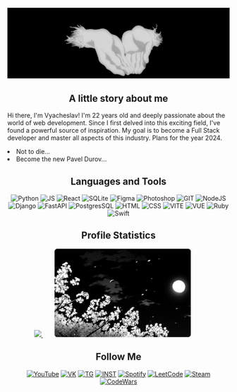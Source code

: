 [![Header](https://github.com/dontkillmeseptember/dontkillmeseptember/blob/main/assets/header.gif?raw=true)](https://www.youtube.com/watch?v=Xy_zGSpz_38)

<a>
	<h2 align="center">
		A little story about me
	</h2>
</a>

<div>
	<p>
		Hi there, I'm Vyacheslav! I'm 22 years old and deeply passionate about the world of web development. Since I first delved into this exciting field, I've found a powerful source of inspiration. My goal is to become a Full Stack developer and master all aspects of this industry. Plans for the year 2024.
	</p>
	<a>
		<li>Not to die...</li>
		<li>Become the new Pavel Durov...</li>
	</a>
</div>

<h2 align="center">
	Languages and Tools
</h2>

<div align="center">
	<img alt="Python" src="https://img.shields.io/badge/-Python-000000?style=for-the-badge&logo=Python&logoColor=d6d6d6" />
	<img alt="JS" src="https://img.shields.io/badge/-JavaScript-000000?style=for-the-badge&logo=JavaScript&logoColor=d6d6d6" />
	<img alt="React" src="https://img.shields.io/badge/-React-000000?style=for-the-badge&logo=React&logoColor=d6d6d6" />
	<img alt="SQLite" src="https://img.shields.io/badge/-SQLite-000000?style=for-the-badge&logo=SQLite&logoColor=d6d6d6" />
	<img alt="Figma" src="https://img.shields.io/badge/-Figma-000000?style=for-the-badge&logo=Figma&logoColor=d6d6d6" />
	<img alt="Photoshop" src="https://img.shields.io/badge/-Photoshop-000000?style=for-the-badge&logo=AdobePhotoshop&logoColor=d6d6d6" />
	<img alt="GIT" src="https://img.shields.io/badge/-GIT-000000?style=for-the-badge&logo=GIT&logoColor=d6d6d6" />
	<img alt="NodeJS" src="https://img.shields.io/badge/-NodeJS-000000?style=for-the-badge&logo=Node.js&logoColor=d6d6d6" />
	<img alt="Django" src="https://img.shields.io/badge/-Django-000000?style=for-the-badge&logo=Django&logoColor=d6d6d6" />
	<img alt="FastAPI" src="https://img.shields.io/badge/-FastAPI-000000?style=for-the-badge&logo=FastAPI&logoColor=d6d6d6" />
	<img alt="PostgresSQL" src="https://img.shields.io/badge/-PostgreSQL-000000?style=for-the-badge&logo=PostgreSQL&logoColor=d6d6d6" />
	<img alt="HTML" src="https://img.shields.io/badge/-HTML-000000?style=for-the-badge&logo=HTML5&logoColor=d6d6d6" />
	<img alt="CSS" src="https://img.shields.io/badge/-CSS-000000?style=for-the-badge&logo=CSS3&logoColor=d6d6d6" />
	<img alt="VITE" src="https://img.shields.io/badge/-Vite-000000?style=for-the-badge&logo=Vite&logoColor=d6d6d6" />
	<img alt="VUE" src="https://img.shields.io/badge/-Vue-000000?style=for-the-badge&logo=Vue.js&logoColor=d6d6d6" />
	<img alt="Ruby" src="https://img.shields.io/badge/-Ruby-000000?style=for-the-badge&logo=Ruby&logoColor=d6d6d6" />
	<img alt="Swift" src="https://img.shields.io/badge/-Swift-000000?style=for-the-badge&logo=Swift&logoColor=d6d6d6" />
</div>

<h2 align="center">
	Profile Statistics
</h2>


<div align="center">
	<a href="https://github.com/anuraghazra/github-readme-stats">
		<img height=200 src="https://github-readme-stats.vercel.app/api?username=dontkillmeseptember&show_icons=true&theme=dark&icon_color=d6d6d6&locale=en&hide_border=true&bg_color=000000" />
		<img  height=200 hspace=27
	src="https://github.com/dontkillmeseptember/dontkillmeseptember/blob/main/assets/header_two.png?raw=true" />
	</a>
</div>

<h2 align="center">
	Follow Me
</h2>

<div align="center">
	<a href="https://www.youtube.com/channel/UCfIR8KClMlEUKm-xKMHZTVA"><img alt="YouTube" src="https://img.shields.io/badge/-YouTube-000000?style=for-the-badge&logo=YouTube&logoColor=d6d6d6" /></a>
	<a href="https://vk.com/dontkillmeseptember"><img alt="VK" src="https://img.shields.io/badge/-VK-000000?style=for-the-badge&logo=VK&logoColor=d6d6d6" /></a>
	<a href="https://t.me/slavkkkkk"><img alt="TG" src="https://img.shields.io/badge/-Telegram-000000?style=for-the-badge&logo=Telegram&logoColor=d6d6d6" /></a>
	<a href="https://www.instagram.com/dontkillmeseptember/"><img alt="INST" src="https://img.shields.io/badge/-inst-000000?style=for-the-badge&logo=instagram&logoColor=d6d6d6" /></a>
	<a href="https://open.spotify.com/user/uen4j6kuiuxgc7jf2td9ludfz"><img alt="Spotify" src="https://img.shields.io/badge/-Spotify-000000?style=for-the-badge&logo=Spotify&logoColor=d6d6d6" /></a>
	<a href="https://leetcode.com/killmeseptember/"><img alt="LeetCode" src="https://img.shields.io/badge/-LeetCode-000000?style=for-the-badge&logo=LeetCode&logoColor=d6d6d6" /></a>
	<a href="https://steamcommunity.com/id/dontkillmeseptember/"><img alt="Steam" src="https://img.shields.io/badge/-Steam-000000?style=for-the-badge&logo=Steam&logoColor=d6d6d6" /></a>
	<a href="https://www.codewars.com/users/dontkillmeseptember"><img alt="CodeWars" src="https://img.shields.io/badge/-codewars-000000?style=for-the-badge&logo=codewars&logoColor=d6d6d6" /></a>
</div>